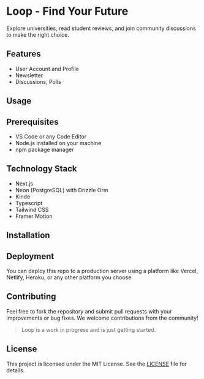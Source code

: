 # Loop - Find Your Future

Explore universities, read student reviews, and join community discussions to make the right choice.

## Features

- User Account and Profile
- Newsletter
- Discussions, Polls

## Usage

## Prerequisites

- VS Code or any Code Editor
- Node.js installed on your machine
- npm package manager

## Technology Stack

- Next.js
- Neon (PostgreSQL) with Drizzle Orm
- Kinde
- Typescript
- Tailwind CSS
- Framer Motion

## Installation

## Deployment

You can deploy this repo to a production server using a platform like Vercel, Netlify, Heroku, or any other platform you choose.

## Contributing

Feel free to fork the repository and submit pull requests with your improvements or bug fixes. We welcome contributions from the community!
> Loop is a work in progress and is just getting started.

## License

This project is licensed under the MIT License.  See the [LICENSE](LICENSE) file for details.
